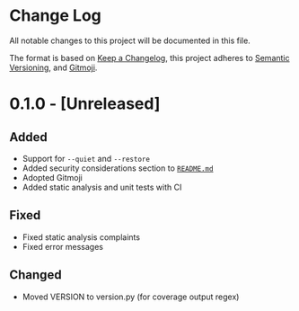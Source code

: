 # Change Log
All notable changes to this project will be documented in this file.

The format is based on [Keep a Changelog](https://keepachangelog.com/),
this project adheres to [Semantic Versioning](https://semver.org/), and
[Gitmoji](https://gitmoji.carloscuesta.me/).


# 0.1.0 - [Unreleased]
## Added
- Support for `--quiet` and `--restore`
- Added security considerations section to [`README.md`](./README.md)
- Adopted Gitmoji
- Added static analysis and unit tests with CI

## Fixed
- Fixed static analysis complaints
- Fixed error messages

## Changed
- Moved VERSION to version.py (for coverage output regex)
